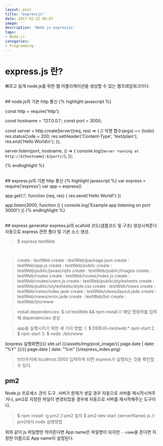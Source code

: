 ```yaml
---
layout: post
title: "expressjs"
date: 2017-02-22 00:07
image: ''
description: 'Node.js expressjs'
tags:
- Node.js
categories:
- Programming
---
```


# express.js 란?
빠르고 쉽게 node.js를 위한 웹 어플리케이션을 생성할 수 있는 웹프레임워크이다.

<br/>
## node.js의 기본 http 통신
{% highlight javascript %}

const http = require('http');

const hostname = '127.0.0.1';
const port = 3000;

const server = http.createServer((req, res) => {  // 익명 함수(args) => {todo}
  res.statusCode = 200;
  res.setHeader('Content-Type', 'text/plain');
  res.end('Hello World\n');
});

server.listen(port, hostname, () => {
  console.log(`Server running at http://${hostname}:${port}/`);
});

{% endhighlight %}

<br/>
## express.js의 기본 http 통신
{% highlight javascript %}
var express = require('express')
var app = express()

app.get('/', function (req, res) {
  res.send('Hello World!')
})

app.listen(3000, function () {
  console.log('Example app listening on port 3000!')
})
{% endhighlight %}

<br/>
## express generator
express.js의 scafold 코드(샘플코드 및 구조) 생성시켜준다.<br/>
자동으로 express 관련 폴더 및 기본 소스 생성.<br/>

> $ express testWeb

<br/>

>   create : testWeb
   create : testWeb/package.json
   create : testWeb/app.js
   create : testWeb/public
   create : testWeb/public/javascripts
   create : testWeb/public/images
   create : testWeb/routes
   create : testWeb/routes/index.js
   create : testWeb/routes/users.js
   create : testWeb/public/stylesheets
   create : testWeb/public/stylesheets/style.css
   create : testWeb/views
   create : testWeb/views/index.jade
   create : testWeb/views/layout.jade
   create : testWeb/views/error.jade
   create : testWeb/bin
   create : testWeb/bin/www

>   install dependencies:
     $ cd testWeb && npm install // 해당 명령어를 입력해 dependencies 생성

>   app을 실행시키기 위한 세 가지 방법:
     1. $ DEBUG=testweb:* npm start
     2. $ npm start
     3. $ node ./bin/www

[express 실행화면]({{ site.url }}/assets/img/post_image/{{ page.date | date: "%Y" }}/{{ page.date | date: "%m" }}/express_index.png) 
>    브라우저에 localhost:3000 입력하게 되면 express가 실행되는 것을 확인할 수 있다.



## pm2
Node.js 프로세스 관리 도구. 서버가 문제가 생길 경우 자동으로 서버를 재시작시켜주거나, pm2로 지정한 파일이 변경되었을 경우에 자동으로 서버를 재시작해주는 도구이다.

> $ npm install -g pm2 // pm2 설치
> $ pm2-dev start  {serverName}.js // pm2에서 node 실행방법

위와 같이 js 파일명만 적어준다면 App name은 파일명이 되지만 `--name`을 준다면 지정한 이름으로 App name이 설정된다.
